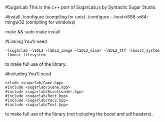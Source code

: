 #SugarLab
This is the c++ port of SugarLab.js by Syntactic Sugar Studio.

#Install
./configure (compiling for unix)
./configure --host=i686-w64-mingw32 (compiling for windows)

make && sudo make install

#Linking
You'll need
```
-lsugarlab -lSDL2 -lSDL2_image -lSDL2_mixer -lSDL2_ttf -lboost_system -lboost_filesystem
```
to make full use of the library.

#Including
You'll need
```
nclude <sugarlab/Game.hpp>
#include <sugarlab/Scene.hpp>
#include <sugarlab/AssetLoader.hpp>
#include <sugarlab/Rect.hpp>
#include <sugarlab/Vec2.hpp>
#include <sugarlab/Text.hpp>
```
to make full use of the library (not including the boost and sdl headers).
